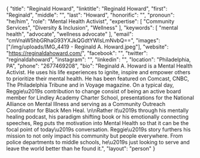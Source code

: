 {
  "title": "Reginald Howard",
  "linktitle": "Reginald Howard",
  "first": "Reginald",
  "middle": "",
  "last": "Howard",
  "honorific": "",
  "pronoun": "he/him",
  "role": "Mental Health Activist",
  "expertise": [
    "Community Services",
    "Diversity & Inclusion",
    "Wellness"
  ],
  "keywords": [
    "mental health",
    "advocate",
    "wellness advocate"
  ],
  "email": "cmVnaW5hbGRhaG93YXJkQGdtYWlsLmNvbQ==",
  "images": ["/img/uploads/IMG_4419 - Reginald A. Howard.jpeg"],
  "website": "https://reginaldahoward.com/",
  "facebook": "",
  "twitter": "reginaldahoward",
  "instagram": "",
  "linkedin": "",
  "location": "Philadelphia, PA",
  "phone": "2677469208",
  "bio": "Reginald A. Howard is a Mental Health Activist. He uses his life experiences to ignite, inspire and empower others to prioritize their mental health. He has been featured on Comcast, CNBC, The Philadelphia Tribune and in Voyage magazine. On a typical day, Reggie\u2019s contribution to change consist of being an active board member for Lindley Academy Charter School, presentations for the National Alliance on Mental Illness and serving as a Community Outreach Coordinator for Black Men Heal. \n\nRather it\u2019s through his mentally healing podcast, his paradigm shifting book or his emotionally connecting speeches, Reg puts the motivation into Mental Health so that it can be the focal point of today\u2019s conversation. Reggie\u2019s story furthers his mission to not only impact his community but people everywhere. From police departments to middle schools, he\u2019s just looking to serve and leave the world better than he found it.",
  "layout": "person"
}
